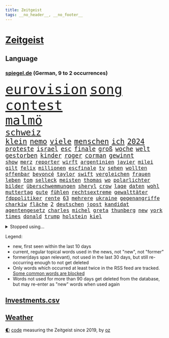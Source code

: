 ```yaml
---
title: Zeitgeist
tags: __no_header__, __no_footer__
---
```


# [Zeitgeist](https://oliz.io/zeitgeist/)

## Language

<h3><a href="https://www.spiegel.de" target="_blank">spiegel.de</a> (German, 9 to 2 occurrences)</h3>
<p style="font-family:monospace">
<span style="font-size:32pt"><a href="news_links.html#eurovision" class="current">eurovision</a></span>
<span style="font-size:32pt"><a href="news_links.html#song" class="current">song</a></span>
<span style="font-size:32pt"><a href="news_links.html#contest" class="current">contest</a></span>
<br>
<span style="font-size:29pt"><a href="news_links.html#malmö" class="current">malmö</a></span>
<br>
<span style="font-size:20pt"><a href="news_links.html#schweiz" class="current">schweiz</a></span>
<br>
<span style="font-size:17pt"><a href="news_links.html#klein" class="current">klein</a></span>
<span style="font-size:17pt"><a href="news_links.html#nemo" class="new">nemo</a></span>
<span style="font-size:17pt"><a href="news_links.html#viele" class="current">viele</a></span>
<span style="font-size:17pt"><a href="news_links.html#menschen" class="current">menschen</a></span>
<span style="font-size:17pt"><a href="news_links.html#ich" class="current">ich</a></span>
<span style="font-size:17pt"><a href="news_links.html#2024" class="current">2024</a></span>
<br>
<span style="font-size:14pt"><a href="news_links.html#proteste" class="current">proteste</a></span>
<span style="font-size:14pt"><a href="news_links.html#israel" class="current">israel</a></span>
<span style="font-size:14pt"><a href="news_links.html#esc" class="current">esc</a></span>
<span style="font-size:14pt"><a href="news_links.html#finale" class="current">finale</a></span>
<span style="font-size:14pt"><a href="news_links.html#groß" class="current">groß</a></span>
<span style="font-size:14pt"><a href="news_links.html#woche" class="current">woche</a></span>
<span style="font-size:14pt"><a href="news_links.html#welt" class="current">welt</a></span>
<span style="font-size:14pt"><a href="news_links.html#gestorben" class="current">gestorben</a></span>
<span style="font-size:14pt"><a href="news_links.html#kinder" class="current">kinder</a></span>
<span style="font-size:14pt"><a href="news_links.html#roger" class="current">roger</a></span>
<span style="font-size:14pt"><a href="news_links.html#corman" class="new">corman</a></span>
<span style="font-size:14pt"><a href="news_links.html#gewinnt" class="current">gewinnt</a></span>
<br>
<span style="font-size:12pt"><a href="news_links.html#show" class="current">show</a></span>
<span style="font-size:12pt"><a href="news_links.html#merz" class="current">merz</a></span>
<span style="font-size:12pt"><a href="news_links.html#reporter" class="current">reporter</a></span>
<span style="font-size:12pt"><a href="news_links.html#wirft" class="current">wirft</a></span>
<span style="font-size:12pt"><a href="news_links.html#argentinien" class="current">argentinien</a></span>
<span style="font-size:12pt"><a href="news_links.html#javier" class="current">javier</a></span>
<span style="font-size:12pt"><a href="news_links.html#milei" class="current">milei</a></span>
<span style="font-size:12pt"><a href="news_links.html#gilt" class="current">gilt</a></span>
<span style="font-size:12pt"><a href="news_links.html#felix" class="current">felix</a></span>
<span style="font-size:12pt"><a href="news_links.html#millionen" class="current">millionen</a></span>
<span style="font-size:12pt"><a href="news_links.html#escfinale" class="current">escfinale</a></span>
<span style="font-size:12pt"><a href="news_links.html#tv" class="current">tv</a></span>
<span style="font-size:12pt"><a href="news_links.html#sehen" class="current">sehen</a></span>
<span style="font-size:12pt"><a href="news_links.html#wollten" class="current">wollten</a></span>
<span style="font-size:12pt"><a href="news_links.html#offenbar" class="current">offenbar</a></span>
<span style="font-size:12pt"><a href="news_links.html#beyoncé" class="current">beyoncé</a></span>
<span style="font-size:12pt"><a href="news_links.html#taylor" class="current">taylor</a></span>
<span style="font-size:12pt"><a href="news_links.html#swift" class="current">swift</a></span>
<span style="font-size:12pt"><a href="news_links.html#vergleichen" class="new">vergleichen</a></span>
<span style="font-size:12pt"><a href="news_links.html#frauen" class="current">frauen</a></span>
<span style="font-size:12pt"><a href="news_links.html#leben" class="current">leben</a></span>
<span style="font-size:12pt"><a href="news_links.html#tom" class="current">tom</a></span>
<span style="font-size:12pt"><a href="news_links.html#selleck" class="new">selleck</a></span>
<span style="font-size:12pt"><a href="news_links.html#meisten" class="current">meisten</a></span>
<span style="font-size:12pt"><a href="news_links.html#thomas" class="current">thomas</a></span>
<span style="font-size:12pt"><a href="news_links.html#wo" class="current">wo</a></span>
<span style="font-size:12pt"><a href="news_links.html#polarlichter" class="new">polarlichter</a></span>
<span style="font-size:12pt"><a href="news_links.html#bilder" class="current">bilder</a></span>
<span style="font-size:12pt"><a href="news_links.html#überschwemmungen" class="current">überschwemmungen</a></span>
<span style="font-size:12pt"><a href="news_links.html#sheryl" class="current">sheryl</a></span>
<span style="font-size:12pt"><a href="news_links.html#crow" class="current">crow</a></span>
<span style="font-size:12pt"><a href="news_links.html#lage" class="current">lage</a></span>
<span style="font-size:12pt"><a href="news_links.html#daten" class="current">daten</a></span>
<span style="font-size:12pt"><a href="news_links.html#wohl" class="current">wohl</a></span>
<span style="font-size:12pt"><a href="news_links.html#muttertag" class="new">muttertag</a></span>
<span style="font-size:12pt"><a href="news_links.html#gute" class="current">gute</a></span>
<span style="font-size:12pt"><a href="news_links.html#fühlen" class="current">fühlen</a></span>
<span style="font-size:12pt"><a href="news_links.html#rechtsextreme" class="current">rechtsextreme</a></span>
<span style="font-size:12pt"><a href="news_links.html#gewalttäter" class="current">gewalttäter</a></span>
<span style="font-size:12pt"><a href="news_links.html#fdppolitiker" class="new">fdppolitiker</a></span>
<span style="font-size:12pt"><a href="news_links.html#rente" class="current">rente</a></span>
<span style="font-size:12pt"><a href="news_links.html#63" class="current">63</a></span>
<span style="font-size:12pt"><a href="news_links.html#mehrere" class="current">mehrere</a></span>
<span style="font-size:12pt"><a href="news_links.html#ukraine" class="current">ukraine</a></span>
<span style="font-size:12pt"><a href="news_links.html#gegenangriffe" class="new">gegenangriffe</a></span>
<span style="font-size:12pt"><a href="news_links.html#charkiw" class="current">charkiw</a></span>
<span style="font-size:12pt"><a href="news_links.html#fläche" class="current">fläche</a></span>
<span style="font-size:12pt"><a href="news_links.html#2" class="current">2</a></span>
<span style="font-size:12pt"><a href="news_links.html#deutschen" class="current">deutschen</a></span>
<span style="font-size:12pt"><a href="news_links.html#joost" class="new">joost</a></span>
<span style="font-size:12pt"><a href="news_links.html#kandidat" class="current">kandidat</a></span>
<span style="font-size:12pt"><a href="news_links.html#agentengesetz" class="current">agentengesetz</a></span>
<span style="font-size:12pt"><a href="news_links.html#charles" class="current">charles</a></span>
<span style="font-size:12pt"><a href="news_links.html#michel" class="current">michel</a></span>
<span style="font-size:12pt"><a href="news_links.html#greta" class="current">greta</a></span>
<span style="font-size:12pt"><a href="news_links.html#thunberg" class="current">thunberg</a></span>
<span style="font-size:12pt"><a href="news_links.html#new" class="current">new</a></span>
<span style="font-size:12pt"><a href="news_links.html#york" class="current">york</a></span>
<span style="font-size:12pt"><a href="news_links.html#times" class="current">times</a></span>
<span style="font-size:12pt"><a href="news_links.html#donald" class="current">donald</a></span>
<span style="font-size:12pt"><a href="news_links.html#trump" class="current">trump</a></span>
<span style="font-size:12pt"><a href="news_links.html#holstein" class="current">holstein</a></span>
<span style="font-size:12pt"><a href="news_links.html#kiel" class="current">kiel</a></span>
</p>
<details>
<summary>Stopped using...</summary>
<p class="former" style="font-size:12pt">
belarus(1299) bildern(1299) gerichtshof(1299) mailand(1299) gewissen(1298) tobt(1298) verzweifelt(1298) digitalisierung(1297) vergewaltigt(1297) rassistisch(1296) zweifel(1296) ausländische(1295) christine(1295) gemeinden(1295) internationaler(1295) konservativen(1295) krank(1295) prüfung(1295) registriert(1295) sicherheitsbehörden(1295) usbundesstaat(1295) 2018(1294) 21(1294) bitten(1294) gewonnen(1294) trat(1294) verlängerung(1294) aktien(1293) appelliert(1293) bestreitet(1293) investieren(1293) sorge(1293) sturm(1293) terroristen(1293) beschluss(1292) katastrophe(1292) leer(1292) nachruf(1292) oberbürgermeister(1292) richten(1292) träumen(1292) verfügung(1292) verschiebt(1292) wolfgang(1292) aufmerksamkeit(1291) besetzt(1291) meldete(1291) premiere(1291) reichte(1291) vorübergehend(1291) bloß(1290) erklärte(1290) hinterher(1290) konflikte(1290) schön(1290) tödliche(1290) untersuchen(1290) alpen(1289) alternativen(1289) explosion(1289) verpassen(1289) fällen(1288) reduziert(1288) weise(1288) außen(1287) erfasst(1287) körperverletzung(1287) maß(1287) versprochen(1287) zugang(1287) gebaut(1286) rettungskräfte(1286) unmut(1286) amerika(1285) bsc(1285) ermöglichen(1285) hertha(1285) märchen(1285) schwanger(1285) senkt(1285) august(1284) drastisch(1284) stürmer(1284) beiträge(1283) ii(1283) produzieren(1282) sperrt(1282) verbreiten(1282) wolle(1282) hielten(1281) langfristig(1281) mörder(1281) ausgeliefert(1280) ermittlern(1279) frachter(1279) nachgewiesen(1279) ordnung(1279) restaurants(1279) falschen(1278) norwegen(1277) satz(1277) gang(1276) einnahmen(1274) spitzenreiter(1274) treiben(1274) erschießt(1273) nachbarn(1273) erfüllt(1272) haaland(1272) hoffnungen(1270) behalten(1268) begrüßt(1267) fortsetzung(1267) laufenden(1267) solchen(1263) sportler(1263) beweise(1262) bundesnetzagentur(1259) afrikas(1256) kandidatur(1256) smartphones(1253) staatlichen(1253) gehabt(1249) gruppen(1249) nächstes(1241) drohne(1237) rache(1233) aktionen(1229) billiger(1228) langem(1226) stopp(1215) niederländer(1191) gewinne(1187) zusammenbruch(1158) autobahnen(1155) blut(1107) ministerin(1041) zentralbank(1037) zerstörte(1032) partnerschaft(1020) kilogramm(1017) verurteilung(1014) ausgefallen(1001) kameras(985) gewohnt(967) gemeinschaft(960) verletzten(959) abtreibung(939) australiens(930) spezielle(926) verständigt(921) strackzimmermann(914) rhein(912) geheimdienste(908) gletscher(893) nutzung(892) vatikan(891) auge(888) akw(880) dutzenden(880) guterres(873) kompromiss(872) lehrerinnen(870) klappt(860) möchten(855) erschwert(852) marieagnes(851) propaganda(850) verkündete(839) wolf(838) krim(833) ring(830) bestand(816) gezwungen(814) afrikanischen(810) ergeben(810) lohnen(810) flughäfen(808) westens(801) betreibt(793) spiegeltitelstory(785) fern(784) gestärkt(781) nebenbei(775) gefangenschaft(771) stoff(771) kriegsverbrechen(770) austausch(769) kasse(768) töchter(767) 34(764) blockade(764) todes(763) günstiger(760) messerattacke(760) bewusst(759) günstige(759) links(756) finanzierung(753) natobeitritt(753) erlauben(748) fox(748) locken(734) perfekte(726) schlamm(722) zentrale(719) kinderinterview(708) viral(701) sinne(697) tierschützer(687) neustart(673) republikanern(665) wissenschaft(659) riesig(658) aufgaben(649) zurückhaltung(648) revolution(639) drohnenangriff(633) nachhaltigkeit(631) schlimmeres(628) vizekanzler(622) führten(621) 89(618) entkommen(617) professor(615) grab(612) atomkraftwerk(610) missverständnis(606) banden(599) talkshow(594) aufholjagd(591) stemmen(589) senioren(587) konten(584) haustier(575) neymar(574) lkwfahrer(573) asyl(564) abgestimmt(563) methoden(561) festgehalten(557) mama(549) verehrt(545) parallel(544) beantragen(537) prangert(536) rudi(534) credit(531) suisse(531) digital(529) jets(522) trotzen(520) vorbereitung(509) kritikern(508) auflaufen(507) fotograf(507) überstanden(495) dreier(489) völler(482) zehnte(479) ansicht(475) mythos(474) özdemir(469) hilfsorganisation(463) neunzigerjahren(456) schwache(456) wasserstoff(454) islamistischen(450) bildet(444) media(442) kläger(441) dom(435) 2007(434) generäle(431) reisten(431) lokale(430) unterbrechung(429) merklich(427) wurzeln(419) stürme(414) zogen(414) anlagen(411) eingeräumt(411) norditalien(410) 40jähriger(407) fließen(407) kassen(405) lübeck(399) erfolgen(396) kalkül(394) geknackt(392) ebrahim(391) rohstoff(391) ecuador(388) tätern(388) brachten(386) erling(385) involviert(384) taiwans(380) bijan(379) theorie(376) gewalttaten(374) bar(372) westlicher(372) exkanzler(370) alarmbereitschaft(368) wärmepumpe(365) horror(362) bka(359) kfw(357) regierungen(352) übergibt(352) barbie(348) lied(347) florenz(346) rechtskräftig(345) aufsteiger(344) zoll(344) strompreise(343) drohnenangriffe(340) 83(339) sparkassen(337) bitter(336) fossile(336) inhaftierte(335) raisi(335) blamiert(333) 29jährige(326) interessenten(326) tritte(326) morgens(324) mysteriöse(320) drastische(317) liter(315) roglič(315) festgestellt(314) primož(314) kurve(312) oldenburg(309) tatverdächtig(305) toronto(305) lebend(303) spitzenfußball(303) weile(303) sinkende(302) vergessene(301) eindringen(299) amazonas(298) clemens(287) saßen(287) zäsur(287) hunde(284) klingbeil(284) spdchef(284) thrones(284) kippe(283) bolsonaro(282) jair(282) urwald(282) schwitzen(281) surfen(281) eauto(279) palästinensische(279) aufgrund(278) strenger(278) manuela(277) schwesig(277) sturmtief(276) georgia(274) teuerste(273) bemerkenswert(272) football(269) häfen(269) cdugeneralsekretär(267) belohnt(265) ergebnissen(265) gruppenvergewaltigung(264) nationalspielerinnen(264) sterne(264) parlamentswahl(263) küsten(262) stritten(261) podium(259) erwischte(257) instagrampost(257) winde(256) antónio(255) freundinnen(255) militärhilfe(252) uber(252) überwacht(252) geschäftsleute(250) airport(249) eingeschlossen(249) mehrwertsteuer(248) betrogen(246) verkehrsunfall(246) angegeben(245) fame(243) usamerikanerin(243) ansage(242) graben(242) tankstelle(242) inhaber(241) heutigen(238) kneipen(238) konsequent(238) wohnviertel(238) harald(236) year(235) neuauflage(234) tabellenspitze(232) errungen(231) nachteile(231) gewinner(229) erwachsenen(228) gleicht(227) verfahrens(227) auswertung(226) gewöhnt(226) entführten(225) stadtrat(224) weitet(224) 76(222) grippe(222) vettel(222) biopic(221) luftschläge(221) 2001(219) dringenden(219) johannesburg(217) milliardenhilfen(217) vollstreckt(217) 1981(216) isst(216) jahreszeit(215) vergehen(215) gerald(213) steuererhöhungen(211) tübingen(211) eigentlichen(210) entertainment(208) fernverkehr(208) pinto(208) proben(208) verdrängt(207) population(206) auskommen(205) schlusslicht(204) tatverdächtiger(204) unfaire(203) ceo(202) vorbereitungen(200) ddr(197) vierjährige(197) aspekte(196) mexikos(196) tabellenführung(196) tennisspieler(196) zugesagt(196) beatles(195) eugelder(195) humanitären(195) tagesordnung(195) kochinstitut(194) stellungen(194) 55(193) bevorzugt(193) klassischen(193) knappen(193) liefen(192) götze(191) nflstar(190) nominierung(190) sicherheitsvorkehrungen(190) leistete(189) hamasangriff(186) hongkong(186) sitz(186) delfine(185) geborene(185) schäuble(185) dunklen(184) großzügigen(184) einfachen(183) videobotschaft(183) terrorangriff(182) akademie(181) ecuadors(181) hamasterroristen(180) gescheiterte(178) beteuert(177) weihnachten(177) sommerspiele(176) bodentruppen(175) damaskus(175) gefährlichsten(175) grenzübergänge(175) sofia(175) womit(175) 25000(174) bekomme(174) raab(174) stromversorgung(173) verbotenen(173) messungen(172) positioniert(171) via(171) wild(171) anerkennen(170) synagoge(170) gefängnisse(169) bedrohlich(168) hüller(168) raptors(168) rückgängig(168) topmanager(168) altersgruppe(167) beeindruckend(167) gdl(167) rockband(167) santos(167) usschauspieler(167) kulturszene(166) maine(166) hamasgeisel(165) immunsystem(161) unterhändler(161) versorgen(161) 218(160) ausländer(160) wiederbelebt(160) doppelter(159) häftlinge(159) lehrern(159) stellten(159) kopie(158) bettina(157) königreich(157) perry(157) turnieren(157) hamasmassaker(156) solarmodule(156) arbeitsrecht(155) artikel(155) erlässt(155) fluggäste(155) sportvorstand(155) copa(154) tim(153) passierte(151) zweistaatenlösung(151) erfahrung(149) gigantischen(149) jones(149) preisgekrönter(149) spätestens(149) datum(148) geheimnisse(148) reichweite(148) besorgniserregend(147) elite(147) getrunken(147) kalten(147) literaturpreis(147) steckten(147) alpin(146) erschütterungen(146) netflixserie(146) sozialstaat(146) natomitgliedschaft(145) vermehren(145) pendler(144) sechzigerjahren(144) einverstanden(143) fach(143) ostern(143) schnappte(143) lagarde(142) robbie(142) kredit(141) lake(141) abtransportiert(140) ausgespielt(140) gesichter(140) finanzieren(139) geklagt(139) alabama(138) immense(137) kindergarten(137) wärmer(137) rechtsextremistische(136) tausender(136) abzubauen(135) experimentiert(135) gesinnung(135) wackelt(135) bändigen(134) landwirten(134) vorstellungen(134) einkaufswagen(133) fußballklub(133) mediamarktsaturn(133) netze(133) statistisches(133) usdemokraten(133) defekte(132) eingelöst(132) unangefochten(132) verbucht(132) hollywoodstern(131) vetternwirtschaft(131) walk(131) künftiger(130) schulz(130) unwahrscheinlich(130) zettel(130) islamistischer(129) notfall(129) entzogen(128) inspirieren(128) investition(128) stift(128) 93(127) gratulieren(127) usdollar(127) verschüttet(127) erfuhr(126) arztpraxen(125) schokolade(125) uganda(125) versorgte(125) brett(124) unionsfraktion(124) tennislegende(123) vorhat(123) aufstellen(122) beratungsstellen(122) 225(121) investors(121) kragen(121) aufgebaut(120) besitzen(120) hugh(120) oslo(120) aussetzung(119) hässlich(119) mehrfamilienhaus(119) stromausfall(119) topform(119) angeklagten(117) erhoffen(117) sprengsatz(117) beliebteste(116) hannah(116) church(113) ushilfen(113) bundestagsmandat(112) kathedrale(112) kaufprämie(112) notredame(112) schwerste(112) statistischem(112) umwelthilfe(112) auslaufen(111) postfaschisten(111) dreistelligen(110) heer(110) hektar(110) schröders(110) völkermords(110) geldern(109) gespritzt(109) mangelnde(109) russlandsanktionen(109) carl(108) öffnete(108) alfred(107) anthony(107) schieben(107) gemobbt(106) norddeutschlands(106) platzen(106) rutscht(106) engsten(105) house(105) luke(105) nicaragua(105) scheuer(105) unbestimmte(105) ungeklärter(105) niedergelegt(104) amoklauf(103) gebrauch(103) spencer(103) triumphieren(103) wegfall(103) erfolgreichen(102) kündigten(102) natochef(102) dave(101) heuschnupfen(101) streits(101) baldigen(100) kriegsschiff(100) angepasst(99) haftanstalt(99) heizung(99) jetzigen(99) lawine(99) rätselhaften(99) erschienene(98) mikaela(98) niedersachsens(98) nobelpreisträger(98) shiffrin(98) gründet(97) juchef(97) köchin(97) lukaschenko(97) nervig(97) b(96) ehren(96) kinos(96) emobilität(95) morde(95) schmuggeln(95) südkoreanischen(95) bereitschaft(94) bergsteiger(94) expertise(94) radsports(94) bauernprotest(93) entwickler(93) weltstar(93) abzocke(92) attal(92) auswahlverfahren(92) bianca(92) langes(92) namibia(92) senden(92) superwahljahr(92) vorsätze(92) ausgrenzung(91) haag(91) igh(91) kapitulation(91) rabatte(91) totalmoderator(91) leonardo(90) maischberger(90) bewilligen(89) jörg(89) ranghohen(89) schützte(89) warnschuss(89) ausufernde(88) bauernproteste(88) darknet(88) euländern(88) gestalt(88) manipulieren(88) norweger(88) pausieren(88) rabatten(88) scheiterns(88) schlingert(88) synchronsprecher(88) begraben(87) benzinpreise(87) j(87) mondlandung(87) abfedern(86) anstehende(86) sowieso(86) stärkung(86) verwandte(86) elton(85) entrückt(85) erzbistum(85) rechtsaußenpartei(85) wahrnehmung(85) 737800(84) berufsverkehr(84) besorgniserregenden(84) blöd(84) neunjähriger(84) techniker(84) aamodt(83) aleksander(83) alexis(83) allgegenwärtig(83) betrugs(83) bürokratieabbau(83) kilde(83) melbourne(83) saale(83) spielmacher(83) verstopfte(83) batic(82) leitmayr(82) luftwaffenchef(82) marie(82) matteo(82) milch(82) neuss(82) sauerstoff(82) teilnehmende(82) dnipro(81) panini(81) piloten(81) stickeralbum(81) diabetes(80) israelpolitik(80) belastender(79) dakar(79) erfülltes(79) kachelmann(79) mandatsträger(79) onlineverkauf(79) reichsten(79) taiwanfrage(79) wetterexperte(79) altkanzlerin(78) ausgezahlt(78) schwierigsten(78) verfeindet(78) kettcar(77) terrorliste(77) yorkern(77) zuschauerin(77) amthor(76) eisbergs(76) kriegsgefangenen(76) platzt(76) preissteigerungen(76) ravensburg(76) reihenweise(76) sturzserie(76) untreue(76) völligen(76) weltmarkt(76) wgzimmerpreise(76) bebte(75) laos(75) populisten(75) präsidentschaftskandidat(75) schlüssel(75) ungeklärte(75) verewigt(75) vorkommen(75) what(75) wiegen(75) furchtbaren(74) mitnehmen(74) stahlen(74) trieben(74) bilbao(73) entfernte(73) fahndet(73) konkretes(73) manipulation(73) maßlos(73) militärflugzeug(73) militärmaschine(73) rey(73) schwächeanfall(73) seltsamer(73) veralteten(73) verdrängte(73) verhandlungstisch(73) merkels(72) missbrauchte(72) trick(72) völkerrechts(72) aserbaidschanischen(71) rechnungen(71) 43jährige(70) europäischem(70) iris(70) moreno+1(70) schütteln(70) ulf(70) abbrechen(69) anforderungen(69) beratungsfirma(69) meeresgrund(69) politikum(69) verwandt(69) wohlauf(69) zentral(69) abenteuerlichen(68) andre(68) ausmaße(68) bemerkenswerte(68) berchtesgadener(68) misere(68) rogowski(68) ausgeschrieben(67) bergarbeiter(67) bündnisses(67) einsehen(67) kleinzureden(67) realistische(67) schwein(67) siegtreffer(67) calhoun(66) einzelfall(66) haute(66) kreuzfahrtschiff(66) stellvertreterin(66) theresa(66) dopingtest(65) einladungen(65) regimekritischen(65) sportlichen(65) versammelten(65) ansagen(64) filmgeschäft(64) freigemacht(64) gerieten(64) kleben(64) entschlüsselt(63) staatengemeinschaft(63) wittern(63) alijew(62) auslösen(62) journalistisches(62) krankenbett(62) saporischschja(62) schmuck(62) strategische(62) antisemitismusvorwürfen(61) anweisungen(61) frühe(61) landwirtinnen(61) mitarbeiterin(61) nullerjahre(61) problems(61) harington(60) jahrestag(60) kit(60) oleg(60) olli(60) schrieben(60) waffenfund(60) östlichen(60) befragt(59) brüsseler(59) jva(59) lebenswerk(59) peta(59) steuersenkungen(59) sätze(59) versöhnen(59) angreiferin(58) dorn(58) garweg(58) kartenzahlung(58) mobilmachung(58) schmiss(58) verschollen(58) zulässig(58) abhängigkeit(57) bewaffnung(57) countryalbum(57) erbeutet(57) heike(57) minderjährig(57) teufel(57) 91(56) einstufen(56) frühstück(56) kanzlerin(56) olympiateilnahme(56) pfiff(56) schwebebahn(56) verwüstung(56) elektronischer(55) erwirken(55) nachbesserungsbedarf(55) personalausweis(55) risse(55) wahlbehörde(55) aschermittwoch(54) befürchtung(54) nbateam(54) unverständnis(54) verlorene(54) zittert(54) beauftragt(53) benennen(53) bewundert(53) beängstigend(53) geheimnisvoller(53) hisbollahkommandeurs(53) meidet(53) nachlässigkeit(53) peruanischen(53) stürze(53) wasserspringer(53) wirtschaftsentwicklung(53) 1864(52) gemischtes(52) kremlherrscher(52) fälschlicherweise(51) gottesdienst(51) schätze(51) seeleute(51) bestellen(50) haftbedingungen(50) kostete(50) rochen(50) verdachts(50) überweisungen(50) 45jähriger(49) hauptfigur(49) karikaturisten(49) lüge(49) account(48) aktivsten(48) eingesetzte(48) liberal(48) mehrarbeit(48) rächen(48) sarah(48) burkart(47) djirsarai(47) kitas(47) leichtathleten(47) präsidium(47) souveränität(47) zusammenschluss(47) bärlauch(46) cannabisfreigabe(46) festzunehmen(46) kanadischer(46) katy(46) kids(46) legten(46) leichnams(46) mechanismus(46) norddeutschland(46) rücktritte(46) telefonate(46) alves(45) drangsaliert(45) fertigstellung(45) friedhelm(45) funkel(45) masse(45) rüstung(45) weltmeistermannschaft(45) durchsuchung(44) grube(44) limburg(44) nächtliches(44) photographer(44) sido(44) wuppertal(44) berufsabschluss(43) eingestochen(43) gegenstand(43) konventionelle(43) lka(43) rewe(43) vampire(43) agenten(42) oppositionsführerin(42) 69(41) akkus(41) bulgarien(41) erhebung(41) kreativ(41) populärsten(41) tschetschenien(41) arschloch(40) bewunderte(40) halbzeit(40) lehre(40) rutte(40) räuber(40) tempelberg(40) erfolgreicher(39) exterroristin(39) ostdeutscher(39) stände(39) toryabgeordnete(39) ufo(39) abschließen(38) anhören(38) anklagebank(38) arbeitsrechtliche(38) erdrutsche(38) tüten(38) versicherungsschutz(38) überfiel(38) bloßgestellt(37) moderiert(37) rekordtemperaturen(37) schulter(37) solofahrt(37) 2039(36) eukommissaren(36) flugbegleiterinnen(36) marsalek(36) rekruten(36) sainz(36) vereinbar(36) xz(36) ablösen(35) eautoabsatz(35) entschiedener(35) flüchtete(35) nationalsport(35) nukleare(35) privatpersonen(35) robotaxis(35) taxis(35) technischer(35) 58jährige(34) allergikern(34) bundesstaaten(34) exwirecardmanager(34) fünftes(34) haltbar(34) kinohit(34) plastik(34) 14jährigen(33) alleinerziehende(33) dragon(33) spohr(33) tapfer(33) fastenmonat(32) sensibler(32) shoppingcenter(32) vorstandsvorsitzender(32) eurofighter(31) generationenkapital(31) lenkte(31) marschiert(31) mitgründer(31) monster(31) coronamaßnahmen(30) källenius(30) mercedeschef(30) ola(30) rückerstattung(30) schriftlich(30) vorschriften(30) zeichner(30) connor(29) dürfe(29) edeka(29) engagieren(29) ermittlungsrichter(29) ernennung(29) fastfoodkette(29) karrierecoachin(29) klafft(29) lehrstück(29) scheiterten(29) sciencefictionepos(29) tatortkommissar(29) titelrennen(29) lobbyverband(28) malen(28) nordgaza(28) fürsprecher(27) gratulierte(27) leo(27) luftsicherheit(27) style(27) aksamoschee(26) aktie(26) amtierenden(26) batterien(26) beisheim(26) cannabiskonsum(26) emanzipation(26) geheimdienstler(26) grundlegende(26) ramadans(26) riskante(26) saufrituale(26) school(26) verteidigungsanlagen(26) vollzogen(26) whu(26) 1881(25) drittes(25) forbesranking(25) internetanschluss(25) intime(25) kostspielig(25) rechtsradikale(25) aaron(24) ausdruck(24) bruders(24) fußballstars(24) gehörlosen(24) reiht(24) schlüsse(24) auszustatten(23) kleidungsstücke(23) palmer(23) polizeieinsätze(23) rauschende(23) unerschwinglich(23) verziert(23) voraussicht(23) brands(22) cdukollegen(22) mindestalter(22) verschärfter(22) 20jähriger(21) abstiegsbedrohten(21) bauarbeiten(21) coughlan(21) frühjahrsklassiker(21) luftaufnahmen(21) moderatorinnen(21) nicola(21) rum(21) spiegelleser(21) verdächtig(21) ausprobiert(20) erinnerte(20) getreten(20) haub(20) paragraf(20) quecksilber(20) schokohasen(20) unvermittelt(20) versorgungslage(20) waffenexporte(20) don(19) islamischer(19) klimaprotest(19) milchaufschäumer(19) minderheit(19) niedrige(19) pianist(19) verläuft(19) 175(18) absurde(18) charisma(18) denkbar(18) hauptquartier(18) justizministerin(18) ostpolitik(18) religiöse(18) shapps(18) sozialer(18) vielerlei(18) zuwanderer(18) impulse(17) lngterminal(17) pensionierte(17) spende(17) belarussischen(16) dialog(16) hbo(16) jontay(16) konstruktion(16) porter(16) staatschefs(16) uswaffen(16) vorfahren(16) wettbetrug(16) hinterlegen(15) katja(15) lin(15) profit(15) talkshows(15) elektronische(14) entbrannt(14) grobe(14) guide(14) michelin(14) mobilisieren(14) naher(14) neoliberalen(14) passus(14) schweineniere(14) spitznamen(14) teilgeständnis(14) verschütteten(14) wahrscheinliche(14) wassermangel(14) ansatz(13) dfbtrikot(13) durchdacht(13) eigenständiger(13) gegend(13) konzerthalle(13) köpfe(13) ostküste(13) schadsoftware(13) stichwahl(13) tarifeinigung(13) angebote(12) brasilianischer(12) ewige(12) gelegenheiten(12) hobbys(12) navigator(12) parisroubaix(12) tariflösung(12) beamtinnen(11) fahrten(11) fortwo(11) hühnerfüße(11) illegalem(11) jungstar(11) medienfirma(11) reiste(11) smart(11) ölraffinerien(11)
</p>
</details>
<p>Legend:
<ul>
<li><span class="new">new</span>, first seen within the last 10 days</li>
<li><span class="current">current</span>, regular topical words used in the news, not "new", not "former"</li>
<li><span class="former">former(days span relevant)</span>, not used in the last 30 days, but still re-occurring enough to not get deleted</li>
<li>Only words which occurred at least twice in the RSS feed are tracked. <a href="language/filters.py">Some common words are blocked</a></li>
<li>Words not used for more than 90 days get deleted from the database, but may re-enter as "new" words when used again</li>
</ul>
</p>

## [Investments](investments.html)[.csv](investments.csv)

## [Weather](weather.html)

<footer>
<a href="javascript:toggleTheme()" class="nav">🌓</a>
<a href="https://github.com/ooz/zeitgeist">code</a> measuring the Zeitgeist since 2019, by <a href="https://oliz.io">oz</a>
</footer>
